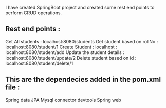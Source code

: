 I have created SpringBoot project and created some rest end points to perform CRUD operations. 

Rest end points :
------------------------------------------------------------

Get All students : localhost:8080/students
Get student based on rollNo : localhost:8080/student/1
Create Student : localhost : localhost:8080/student/add
Update the student details : localhost:8080/student/update/2
Delete student based on id : localhost:8080/student/delete/1

This are the dependecies added in the pom.xml file :
----------------------------------------------------------------

Spring data JPA
Mysql connector
devtools
Spring web
